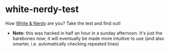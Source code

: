white-nerdy-test
================

How [White & Nerdy](https://en.wikipedia.org/wiki/White_%26_Nerdy) are you?
Take the test and find out!

- **Note:** this was hacked in half an hour in a sunday afternoon.
  It's just the barebones now; it will eventually be made more intuitive to use
  (and also smarter, i.e. automatically checking repeated lines)
